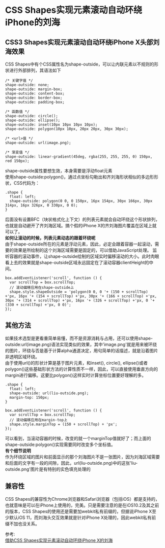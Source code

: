 # CSS Shapes实现元素滚动自动环绕iPhone的刘海
## CSS3 Shapes实现元素滚动自动环绕iPhone X头部刘海效果
CSS Shapes中有个CSS属性名为shape-outside，可以让内联元素以不规则的形状进行外部排列，其语法如下
``` 
/* 关键字值 */
shape-outside: none;
shape-outside: margin-box;
shape-outside: content-box;
shape-outside: border-box;
shape-outside: padding-box;

/* 函数值 */
shape-outside: circle();
shape-outside: ellipse();
shape-outside: inset(10px 10px 10px 10px);
shape-outside: polygon(10px 10px, 20px 20px, 30px 30px);

/* <url>值 */
shape-outside: url(image.png);

/* 渐变值 */
shape-outside: linear-gradient(45deg, rgba(255, 255, 255, 0) 150px, red 150px);
```
shape-outside属性要想生效，本身需要是浮动float元素  
使用shape-outside:polygon()，通过点坐标勾勒出和齐刘海形状相似的多边形形状，CSS代码为：  
``` 
.shape {
  float: left;
  shape-outside: polygon(0 0, 0 150px, 16px 154px, 30px 166px, 30px 314px, 16px 326px, 0 330px, 0 0);
}
```
后面没有设置BFC（块状格式化上下文）的列表元素就会自动环绕这个形状排列，也就是自动避开了齐刘海区域。搞个假的iPhone X的齐刘海图片覆盖在区域上就可以了。  
**如何让滚动的时候，列表元素动态的跟着环绕呢**  
由于shape-outside所在的元素是浮动元素，因此，必定会跟着容器一起滚动，需要的效果是所绘制的这个刘海区域需要是固定的，可以借助JavaScript处理。
监听容器的滚动事件，让shape-outside绘制的区域实时偏移滚动的大小。此时肉眼看上去的效果就是shape-outside区域永远固定在了滚动容器clientHeight的中间。 
``` 
box.addEventListener('scroll', function () {
  var scrollTop = box.scrollTop;
  // 滚动偏移应用在shape-outside上
  shape.style.shapeOutside = 'polygon(0 0, 0 '+ (150 + scrollTop) +'px, 16px '+ (154 + scrollTop) +'px, 30px '+ (166 + scrollTop) +'px, 30px '+ (314 + scrollTop) +'px, 16px '+ (326 + scrollTop) +'px, 0 '+ (330 + scrollTop) +'px, 0 0)';
});
``` 
## 其他方法
如果技术选型是更看重简单易懂，而不是资源消耗与占用，还可以使用shape-outside:url(image.png)语法实现类似的效果，其中'image.png'就是用来被环绕的图片，环绕与否是基于计算alpha通道决定，用句简单的话描述，就是沿着图片非透明区域环绕。  
由于使用url()的形状计算是基于图片元素，和inset(), circle(), ellipse()或者polygon()这些基础形状方法的计算性质不一样，因此，可以直接使用垂直方向的margin进行偏移。这要比polygon()这样实时计算坐标位置要好理解的多。  
``` 
.shape {
  float: left;
  shape-outside: url(liu-outside.png);
  margin-top: 150px;
}

box.addEventListener('scroll', function () {
  var scrollTop = box.scrollTop;
  // 滚动偏移应用在margin-top上
  shape.style.marginTop = (150 + scrollTop) + 'px';
});
```
可以看到，当滚动容器的时候，改变的就一个marginTop值就好了；而上面的 shape-outside:polygon()实现需要同时改变多个坐标值。  
**有个细节说明**  
作为环绕区域的图片和前面显示的那个刘海图片不是一张图片，因为刘海区域需要和后面的文字有一段的间隙，因此，url(liu-outside.png)中的这张'liu-outside.png'图片是有特别的实色填充处理的  
## 兼容性  
CSS Shapes的兼容性为Chrome浏览器和Safari浏览器（包括iOS）都是支持的，也就意味是可以在iPhone上使用的，完美。只是需要注意的是在iOS10.2及其之前的版本，CSS Shapes的使用还是需要加webkit私有前缀的，但据说iPhone X至少默认iOS 11，而刘海头交互效果就是针对iPhone X处理的，因此webkit私有前缀不加也没关系。


参考:  
[借助CSS Shapes实现元素滚动自动环绕iPhone X的刘海](https://juejin.cn/post/6844903496290926605?utm_source=gold_browser_extension)
